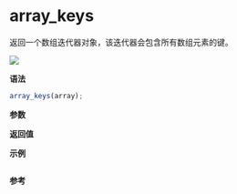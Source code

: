 # array_keys

返回一个数组迭代器对象，该迭代器会包含所有数组元素的键。

![](https://img.shields.io/badge/-Array-blue)

**语法**

```js
array_keys(array);
```

**参数**

**返回值**

**示例**

```js

```

**参考**
